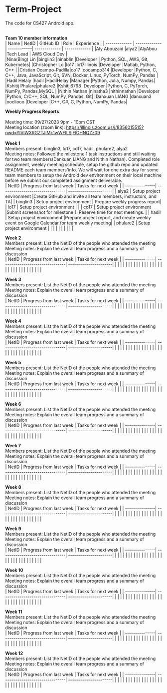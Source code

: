 # Term-Project
The code for CS427 Android app. 
<br/>
<br/>

<b>Team 10 member information</b>
<br/>
| Name          | NetID         | GitHub ID   | Role          | Experience    |
| ------------- | ------------- | ------------| ------------- | ------------- |
|Aly Abouzaid   |alya2          |AlyAbou      |Tech Lead      | AWS Cloud Dev |            
|Nina(Bing) Lin |binglin3       |ninablin     |Developer      | Python, SQL, AWS, Git, Kubernetes|
|Christopher Lo |lo17           |lo17illinois |Developer      |Matlab, Python, C++               |
|Cristian Ocampo-Padilla|co17   |cocampo314   |Developer      |Python, C, C++, Java, JavaScript, Git, SVN, Docker, Linux, PyTorch, NumPy, Pandas               |
|Hadil Helaly   |hadil          |HadilHelay   |Manager        |Python, Julia, Numpy, Pandas|
|Kshitij Phulare|phulare2       |Kshitij6798  |Developer      |Python, C, PyTorch, NumPy, Pandas,MySQL               |
|Nithin Nathan  |ninatha3       |nithinnathan |Developer      |Python, C/C++, SQL, NumPy, Pandas, Git|
|Danxuan LIANG  |danxuan3       |oocliooo     |Developer      |C++, C#, C, Python, NumPy, Pandas|
<br/>

<b>Weekly Progress Reports</b>
</br> 
</br>
Meeting time: 09/27/2023 9pm - 10pm CST
</br> 
Meeting location (zoom link): https://illinois.zoom.us/j/8356015515?pwd=YlViWXRGZTJlMk1wWFlLSjFlOHNQZz09
</br> 
</br>
<b>Week 1</b>
</br>
Members present: binglin3, lo17, co17, hadil, phulare2, alya2
</br>
Meeting notes: Followed the milestone 1 task instructions and still waiting for two team members(Danxuan LIANG and Nithin Nathan). Completed role assignment, weekly meeting schedule, setup the github repo and updated README each team members'info. We will wait for one extra day for some team members to setup the Android dev environment on their local machine before we submit our completed assignment deliverable.
</br>
| NetID          | Progress from last week         | Tasks for next week   |
| ---------------| --------------------------------| ----------------------|
| alya2          | Setup project environment       |Create GitHub and invite all team members, instructors, and TA|
| binglin3       | Setup project environment       | Prepare weekly progress report|
| lo17           | Setup project environment       |                       |
| co17           | Setup project environment       |Submit screenshot for milestone 1. Reserve time for next meetings. |
| hadil          | Setup project environment       |Prepare project report, and create weekly event on Google Calendar for team weekly meeting|
| phulare2       | Setup project environment       |                       |
|                |                                 |                       |
|                |                                 |                       |
</br>

<b>Week 2</b>
</br>
Members present: List the NetID of the people who attended the meeting
</br>
Meeting notes: Explain the overall team progress and a summary of discussion
</br>
| NetID          | Progress from last week         | Tasks for next week   |
| ---------------| --------------------------------| ----------------------|
|                |                                 |                       |
|                |                                 |                       |
|                |                                 |                       |
|                |                                 |                       |
|                |                                 |                       |
|                |                                 |                       |
|                |                                 |                       |
|                |                                 |                       |
</br>


<b>Week 3</b>
</br>
Members present: List the NetID of the people who attended the meeting
</br>
Meeting notes: Explain the overall team progress and a summary of discussion
</br>
| NetID          | Progress from last week         | Tasks for next week   |
| ---------------| --------------------------------| ----------------------|
|                |                                 |                       |
|                |                                 |                       |
|                |                                 |                       |
|                |                                 |                       |
|                |                                 |                       |
|                |                                 |                       |
|                |                                 |                       |
|                |                                 |                       |
</br>


<b>Week 4</b>
</br>
Members present: List the NetID of the people who attended the meeting
</br>
Meeting notes: Explain the overall team progress and a summary of discussion
</br>
| NetID          | Progress from last week         | Tasks for next week   |
| ---------------| --------------------------------| ----------------------|
|                |                                 |                       |
|                |                                 |                       |
|                |                                 |                       |
|                |                                 |                       |
|                |                                 |                       |
|                |                                 |                       |
|                |                                 |                       |
|                |                                 |                       |
</br>


<b>Week 5</b>
</br>
Members present: List the NetID of the people who attended the meeting
</br>
Meeting notes: Explain the overall team progress and a summary of discussion
</br>
| NetID          | Progress from last week         | Tasks for next week   |
| ---------------| --------------------------------| ----------------------|
|                |                                 |                       |
|                |                                 |                       |
|                |                                 |                       |
|                |                                 |                       |
|                |                                 |                       |
|                |                                 |                       |
|                |                                 |                       |
|                |                                 |                       |
</br>


<b>Week 6</b>
</br>
Members present: List the NetID of the people who attended the meeting
</br>
Meeting notes: Explain the overall team progress and a summary of discussion
</br>
| NetID          | Progress from last week         | Tasks for next week   |
| ---------------| --------------------------------| ----------------------|
|                |                                 |                       |
|                |                                 |                       |
|                |                                 |                       |
|                |                                 |                       |
|                |                                 |                       |
|                |                                 |                       |
|                |                                 |                       |
|                |                                 |                       |
</br>


<b>Week 7</b>
</br>
Members present: List the NetID of the people who attended the meeting
</br>
Meeting notes: Explain the overall team progress and a summary of discussion
</br>
| NetID          | Progress from last week         | Tasks for next week   |
| ---------------| --------------------------------| ----------------------|
|                |                                 |                       |
|                |                                 |                       |
|                |                                 |                       |
|                |                                 |                       |
|                |                                 |                       |
|                |                                 |                       |
|                |                                 |                       |
|                |                                 |                       |
</br>


<b>Week 8</b>
</br>
Members present: List the NetID of the people who attended the meeting
</br>
Meeting notes: Explain the overall team progress and a summary of discussion
</br>
| NetID          | Progress from last week         | Tasks for next week   |
| ---------------| --------------------------------| ----------------------|
|                |                                 |                       |
|                |                                 |                       |
|                |                                 |                       |
|                |                                 |                       |
|                |                                 |                       |
|                |                                 |                       |
|                |                                 |                       |
|                |                                 |                       |
</br>


<b>Week 9</b>
</br>
Members present: List the NetID of the people who attended the meeting
</br>
Meeting notes: Explain the overall team progress and a summary of discussion
</br>
| NetID          | Progress from last week         | Tasks for next week   |
| ---------------| --------------------------------| ----------------------|
|                |                                 |                       |
|                |                                 |                       |
|                |                                 |                       |
|                |                                 |                       |
|                |                                 |                       |
|                |                                 |                       |
|                |                                 |                       |
|                |                                 |                       |
</br>


<b>Week 10</b>
</br>
Members present: List the NetID of the people who attended the meeting
</br>
Meeting notes: Explain the overall team progress and a summary of discussion
</br>
| NetID          | Progress from last week         | Tasks for next week   |
| ---------------| --------------------------------| ----------------------|
|                |                                 |                       |
|                |                                 |                       |
|                |                                 |                       |
|                |                                 |                       |
|                |                                 |                       |
|                |                                 |                       |
|                |                                 |                       |
|                |                                 |                       |
</br>


<b>Week 11</b>
</br>
Members present: List the NetID of the people who attended the meeting
</br>
Meeting notes: Explain the overall team progress and a summary of discussion
</br>
| NetID          | Progress from last week         | Tasks for next week   |
| ---------------| --------------------------------| ----------------------|
|                |                                 |                       |
|                |                                 |                       |
|                |                                 |                       |
|                |                                 |                       |
|                |                                 |                       |
|                |                                 |                       |
|                |                                 |                       |
|                |                                 |                       |
</br>


<b>Week 12</b>
</br>
Members present: List the NetID of the people who attended the meeting
</br>
Meeting notes: Explain the overall team progress and a summary of discussion
</br>
| NetID          | Progress from last week         | Tasks for next week   |
| ---------------| --------------------------------| ----------------------|
|                |                                 |                       |
|                |                                 |                       |
|                |                                 |                       |
|                |                                 |                       |
|                |                                 |                       |
|                |                                 |                       |
|                |                                 |                       |
|                |                                 |                       |
</br>
